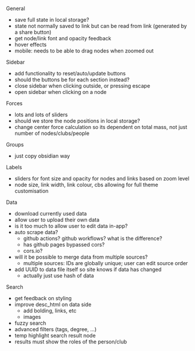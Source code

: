 General
- save full state in local storage?
- state not normally saved to link but can be read from link (generated by a share button)
- get node/link font and opacity feedback
- hover effects
- mobile: needs to be able to drag nodes when zoomed out

Sidebar
- add functionality to reset/auto/update buttons
- should the buttons be for each section instead?
- close sidebar when clicking outside, or pressing escape
- open sidebar when clicking on a node

Forces
- lots and lots of sliders
- should we store the node positions in local storage?
- change center force calculation so its dependent on total mass, not just number of nodes/clubs/people

Groups
- just copy obsidian way

Labels
- sliders for font size and opacity for nodes and links based on zoom level
- node size, link width, link colour, cbs allowing for full theme customisation

Data
- download currently used data
- allow user to upload their own data
- is it too much to allow user to edit data in-app?
- auto scrape data?
  - github actions? github workflows? what is the difference?
  - has github pages bypassed cors?
  - cors.io?
- will it be possible to merge data from multiple sources?
  - multiple sources: IDs are globally unique; user can edit source order
- add UUID to data file itself so site knows if data has changed
  - actually just use hash of data

Search
- get feedback on styling
- improve desc_html on data side
  - add bolding, links, etc
  - images
- fuzzy search
- advanced filters (tags, degree, ...)
- temp highlight search result node
- results must show the roles of the person/club
